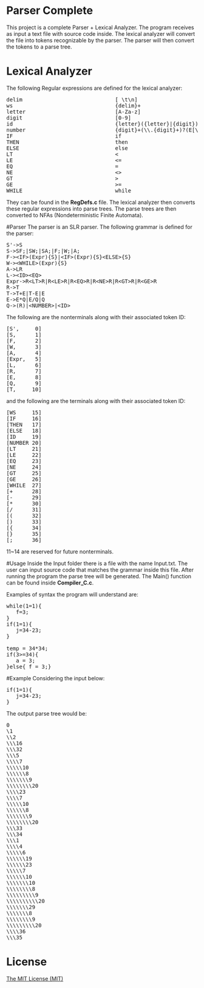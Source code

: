 # Parser Complete
This project is a complete Parser + Lexical Analyzer. The program receives as input a text file with source code inside. The lexical analyzer will convert the file into tokens recognizable by the parser. The parser will then convert the tokens to a parse tree. 

# Lexical Analyzer
The following Regular expressions are defined for the lexical analyzer:
<pre>
delim                             [ \t\n]
ws                                {delim}+
letter                            [A-Za-z]
digit                             [0-9]
id                                {letter}({letter}|{digit})*
number                            {digit}+(\\.{digit}+)?(E[\\+\\-]?{digit}+)?
IF                                if
THEN                              then 
ELSE                              else
LT                                <
LE                                <=
EQ                                =
NE                                <>        
GT                                >
GE                                >=
WHILE                             while
</pre>

They can  be found in the <b>RegDefs.c</b> file. The lexical analyzer then converts these regular expressions into parse trees. The parse trees are then converted to NFAs (Nondeterministic Finite Automata).

#Parser
The parser is an SLR parser. The following grammar is defined for the parser:
<pre>
S'->S
S->SF;|SW;|SA;|F;|W;|A;
F->&lt;IF>(Expr){S}|&lt;IF>(Expr){S}&lt;ELSE>{S}
W->&lt;WHILE>(Expr){S}
A->LR
L->&lt;ID>&lt;EQ>
Expr->R&lt;LT>R|R&lt;LE>R|R&lt;EQ>R|R&lt;NE>R|R&lt;GT>R|R&lt;GE>R
R->T
T->T+E|T-E|E
E->E*Q|E/Q|Q
Q->(R)|&lt;NUMBER>|&lt;ID>
</pre>

The following are the nonterminals along with their associated token ID:
<pre>
[S',     0]
[S,      1]
[F,      2]
[W,      3]
[A,      4]
[Expr,   5]
[L,      6]
[R,      7]
[E,      8]
[Q,      9]
[T,     10]
</pre>

and the following are the terminals along with their associated token ID:
<pre>
[WS     15]
[IF     16]
[THEN   17]
[ELSE   18]
[ID     19]
[NUMBER 20]
[LT     21]
[LE     22]
[EQ     23]
[NE     24]
[GT     25]
[GE     26]
[WHILE  27]
[+      28]
[-      29]
[*      30]
[/      31]
[(      32]
[)      33]
[{      34]
[}      35]
[;      36]
</pre>

11~14 are reserved for future nonterminals. 

#Usage
Inside the Input folder there is a file with the name Input.txt. The user can input source code that matches the grammar inside this file. After running the program the parse tree will be generated. The Main() function can be found inside <b>Compiler_C.c</b>.

Examples of syntax the program will understand are:
<pre>
while(1=1){
   f=3;
}
if(1=1){
   j=34-23;
}

temp = 34*34;
if(3>=34){
   a = 3;
}else{ f = 3;}
</pre>

#Example
Considering the input below:
<pre>
if(1=1){
   j=34-23;
}
</pre>

The output parse tree would be:
<pre>
0
\1
\\2
\\\16
\\\32
\\\5
\\\\7
\\\\\10
\\\\\\8
\\\\\\\9
\\\\\\\\20
\\\\23
\\\\7
\\\\\10
\\\\\\8
\\\\\\\9
\\\\\\\\20
\\\33
\\\34
\\\1
\\\\4
\\\\\6
\\\\\\19
\\\\\\23
\\\\\7
\\\\\\10
\\\\\\\10
\\\\\\\\8
\\\\\\\\\9
\\\\\\\\\\20
\\\\\\\29
\\\\\\\8
\\\\\\\\9
\\\\\\\\\20
\\\\36
\\\35
</pre>

# License
[The MIT License (MIT)](http://opensource.org/licenses/MIT)
